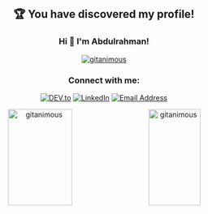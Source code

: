 <h2 align="center">🏆 You have discovered my profile!</h3>
<h3 align="center">Hi 👋 I'm Abdulrahman!</h3>

<p align="center"> <a href="https://github.com/ryo-ma/github-profile-trophy"><img src="https://github-profile-trophy.vercel.app/?username=gitanimous&noframe=true" alt="gitanimous" /></a> </p>

<!-- 📝 I regulary write articles on [pioverflow.com](pioverflow.com) -->

<!--### Blogs posts -->
<!-- BLOG-POST-LIST:START -->
<!-- BLOG-POST-LIST:END -->

<h3 align="center">Connect with me:</h3>
<p align="center">
<a href="https://dev.to/animous" target="_blank"><img src="https://img.shields.io/badge/DEV-%230A0A0A.svg?&style=flat-square&logo=DEV.to&logoColor=white" alt="DEV.to"></a>
<a href="https://www.linkedin.com/in/abdulrahman-alblooshi/" target="_blank"><img src="https://img.shields.io/badge/LinkedIn-%230077B5.svg?&style=flat-square&logo=linkedin&logoColor=white" alt="LinkedIn"></a>
<a href="mailto:abdulrahman@blooshi.ae" target="_blank"><img src="https://img.shields.io/badge/-Email-red" alt="Email Address"></a>
</p>

<p align="center" ><img align="left" height="190" width="50%" src="https://github-readme-stats.vercel.app/api?username=gitanimous&count_private=true&include_all_commits=true&layout=compact" alt="gitanimous" />
<img align="right" height="190" width="45%" src="https://github-readme-stats.vercel.app/api/top-langs/?username=gitanimous&layout=compact" alt="gitanimous" /></p>

